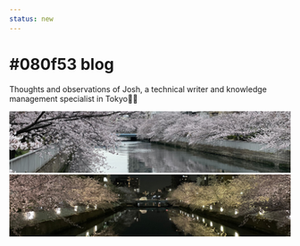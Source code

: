 ```yaml
---
status: new
---
```


# #080f53 blog

Thoughts and observations of Josh, a technical writer and knowledge management specialist in Tokyo🗼🗾

![Blog banner - Cherry blossoms along a river](posts/assets/images/~blog-banner-light-theme.jpg#only-light)
![Blog banner - Cherry blossoms along a river](posts/assets/images/~blog-banner-dark-theme.jpg#only-dark)